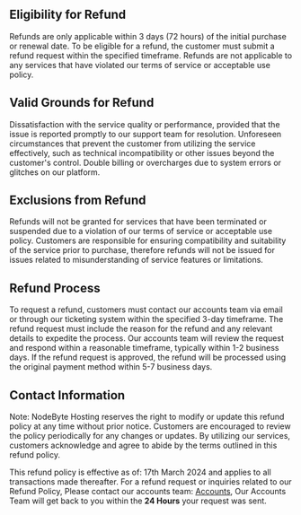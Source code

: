 ## Eligibility for Refund

Refunds are only applicable within 3 days (72 hours) of the initial purchase or renewal date.
To be eligible for a refund, the customer must submit a refund request within the specified timeframe.
Refunds are not applicable to any services that have violated our terms of service or acceptable use policy.


## Valid Grounds for Refund

Dissatisfaction with the service quality or performance, provided that the issue is reported promptly to our support team for resolution.
Unforeseen circumstances that prevent the customer from utilizing the service effectively, such as technical incompatibility or other issues beyond the customer&apos;s control.
Double billing or overcharges due to system errors or glitches on our platform.

## Exclusions from Refund

Refunds will not be granted for services that have been terminated or suspended due to a violation of our terms of service or acceptable use policy.
Customers are responsible for ensuring compatibility and suitability of the service prior to purchase, therefore refunds will not be issued for issues related to misunderstanding of service features or limitations.


## Refund Process

To request a refund, customers must contact our accounts team via email or through our ticketing system within the specified 3-day timeframe.
The refund request must include the reason for the refund and any relevant details to expedite the process.
Our accounts team will review the request and respond within a reasonable timeframe, typically within 1-2 business days. If the refund request is approved, the refund will be processed using the original payment method within 5-7 business days.

## Contact Information

Note: NodeByte Hosting reserves the right to modify or update this refund policy at any time without prior notice. Customers are encouraged to review the policy periodically for any changes or updates.
By utilizing our services, customers acknowledge and agree to abide by the terms outlined in this refund policy.

This refund policy is effective as of: 17th March 2024 and applies to all transactions made thereafter. For a refund request or inquiries related to our Refund Policy, Please contact our accounts team: [Accounts](mailto:accounts@nodebyte.host), Our Accounts Team will get back to you within the **24 Hours** your request was sent.
